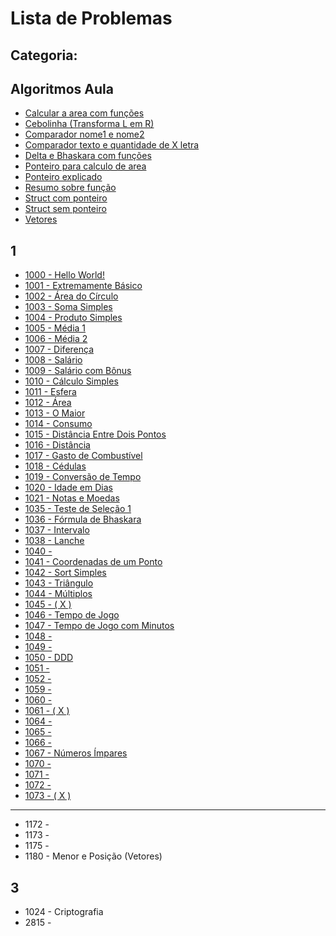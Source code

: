 # Lista de Problemas

## Categoria:

## Algoritmos Aula

* [Calcular a area com funções](Algoritmos-Aula/Calcular-area-funcao.c)
* [Cebolinha (Transforma L em R)](Algoritmos-Aula/Cebolinha.c)
* [Comparador nome1 e nome2](Algoritmos-Aula/Comparando-nome1-e-nome2.c)
* [Comparador texto e quantidade de X letra](Algoritmos-Aula/Comparando-texto-e-letra.c)
* [Delta e Bhaskara com funções ](Algoritmos-Aula/Delta-Bhaskara-em-funcao.c)
* [Ponteiro para calculo de area]()
* [Ponteiro explicado]()
* [Resumo sobre função]()
* [Struct com ponteiro]()
* [Struct sem ponteiro]()
* [Vetores]()

## 1

* [1000 - Hello World!](1000.c)
* [1001 - Extremamente Básico](1001.c)
* [1002 - Área do Círculo](1002.c)
* [1003 - Soma Simples](1003.c)
* [1004 - Produto Simples](1004.c)
* [1005 - Média 1](1005.c)
* [1006 - Média 2](1006.c)
* [1007 - Diferença](1007.c)
* [1008 - Salário](1008.c)
* [1009 - Salário com Bônus](1009.c)
* [1010 - Cálculo Simples](1010.c)
* [1011 - Esfera](1011.c)
* [1012 - Área](1012.c)
* [1013 - O Maior](1013.c)
* [1014 - Consumo](1014.c)
* [1015 - Distância Entre Dois Pontos](1015.c)
* [1016 - Distância](1016.c)
* [1017 - Gasto de Combustível](1017.c)
* [1018 - Cédulas](1018.c)
* [1019 - Conversão de Tempo](1019.c)
* [1020 - Idade em Dias](1020.c)
* [1021 - Notas e Moedas](1021.c)
* [1035 - Teste de Seleção 1](1035.c)
* [1036 - Fórmula de Bhaskara](1036.c)
* [1037 - Intervalo](1037.c)
* [1038 - Lanche](1038.c)
* [1040 -](1040.c)
* [1041 - Coordenadas de um Ponto](1041.c)
* [1042 - Sort Simples](1042.c)
* [1043 - Triângulo](1043.c)
* [1044 - Múltiplos](1044.c)
* [1045 - ( X )](1045.c)
* [1046 - Tempo de Jogo](1046.c)
* [1047 - Tempo de Jogo com Minutos](1047.c)
* [1048 -](1048.c)
* [1049 -](1049.c)
* [1050 - DDD](1050.c)
* [1051 -](1051.c)
* [1052 -](1052.c)
* [1059 -](1059.c)
* [1060 -](1060.c)
* [1061 - ( X )](1061.c)
* [1064 -](1064.c)
* [1065 -](1065.c)
* [1066 -](1066.c)
* [1067 - Números Ímpares](1067.c)
* [1070 -](1070.c)
* [1071 -](1071.c)
* [1072 -](1072.c)
* [1073 - ( X )](1073.c)

-----------
* 1172 -
* 1173 -
* 1175 -
* 1180 - Menor e Posição (Vetores)

## 3

* 1024 - Criptografia
* 2815 -



